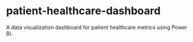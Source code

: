 # patient-healthcare-dashboard
A data visualization dashboard for patient healthcare metrics using Power BI.
